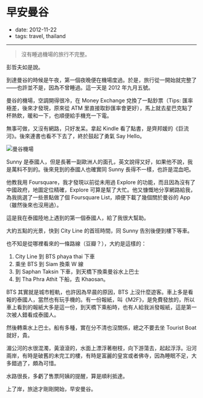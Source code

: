 # 早安曼谷

- date: 2012-11-22
- tags: travel, thailand

-----------


> 沒有睡過機場的旅行不完整。

彭哲夫如是說。

到達曼谷的時候是午夜，第一個夜晚便在機場度過。於是，旅行從一開始就完整了——也許並不是，因為不曾睡過。這一天是 2012 年九月五號。

曼谷的機場，空調開得很冷，在 Money Exchange 兌換了一點鈔票（Tips: 匯率極差，後來才發現，原來從 ATM 里直接取鈔匯率會更好），馬上就去星巴克點了杯熱飲，暖和一下，也順便給手機充一下電。

無事可做，又沒有網路，只好发呆。拿起 Kindle 看了點書，是齊邦媛的《巨流河》。後來連書也看不下去了，終於鼓起了勇氣 Say Hello。

![曼谷機場](http://i.imgur.com/q1Ck3.jpg)

Sunny 是泰國人，但是長著一副歐洲人的面孔，英文說得又好，如果他不說，我是萬料不到的。後來見到的泰國人也確實同 Sunny 長得不一樣，也許是混血吧。

他教我用 Foursquare，我才發現以前從未用過 Explore 的功能，而且因為沒有了中國政府，地圖定位精確，Explore 可算是幫了大忙。他又慷慨地分享網路給我，為我挑選了一些景點做了個 Foursquare List，順便下載了幾個關於曼谷的 App（雖然後來也沒用過）。

這是我在泰國陸地上遇到的第一個泰國人，給了我很大幫助。

大約五點的光景，快到 City Line 的首班時間，同 Sunny 告別後便到樓下等車。

也不知是從哪裡看來的一條路線（豆瓣？），大約是這樣的：

1. City Line 到 BTS phaya thai 下車
2. 乘坐 BTS 到 Siam 換乘 W 線
3. 到 Saphan Taksin 下車，到天橋下換乘曼谷水上巴士
4. 到 Tha Phra Athit 下船，去 Khaosan。

BTS 其實就是城市輕軌，也許因為早晨的原因，BTS 上沒什麼遊客。車上多是看報的泰國人，當然也有玩手機的。有一份報紙，叫《M2F》，是免費發放的，所以車上看到的報紙大多是這一份，到天橋下乘船時，也有人給我派發報紙，這是第一次被人錯看成泰國人。

然後轉乘水上巴士。船有多種，實在分不清也沒關係，總之不要去坐 Tourist Boat 就好，貴。

湄公河的水很混濁，黃滾滾的，水面上漂浮著樹枝，向下游蕩去，起起浮浮。沿河兩岸，有時是破舊的未完工的樓，有時是富麗的皇宮或者佛寺，因為睡眠不足，大多錯過了，頗為可惜。

水路很長，多虧了售票阿姨的提醒，算是順利抵達。

上了岸，旅途才剛剛開始，早安曼谷。
